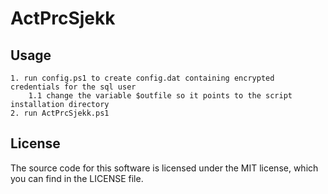 # ActPrcSjekk

## Usage
    1. run config.ps1 to create config.dat containing encrypted credentials for the sql user
        1.1 change the variable $outfile so it points to the script installation directory
    2. run ActPrcSjekk.ps1


## License
The source code for this software is licensed under the MIT license, which you can find in the LICENSE file.
